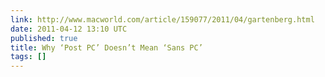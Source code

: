 ```yaml
---
link: http://www.macworld.com/article/159077/2011/04/gartenberg.html
date: 2011-04-12 13:10 UTC
published: true
title: Why ‘Post PC’ Doesn’t Mean ‘Sans PC’
tags: []
---
```



